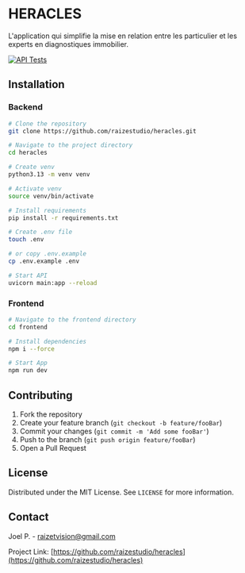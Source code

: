 # HERACLES

L'application qui simplifie la mise en relation entre les particulier et les experts en diagnostiques immobilier.

[![API Tests](https://github.com/raizestudio/heracles/actions/workflows/api_tests.yml/badge.svg)](https://github.com/raizestudio/heracles/actions/workflows/api_tests.yml)
## Installation

### Backend
```bash
# Clone the repository
git clone https://github.com/raizestudio/heracles.git

# Navigate to the project directory
cd heracles

# Create venv
python3.13 -m venv venv

# Activate venv
source venv/bin/activate

# Install requirements
pip install -r requirements.txt

# Create .env file
touch .env

# or copy .env.example
cp .env.example .env

# Start API
uvicorn main:app --reload
```

### Frontend
```bash
# Navigate to the frontend directory
cd frontend

# Install dependencies
npm i --force

# Start App
npm run dev
```

## Contributing

1. Fork the repository
2. Create your feature branch (`git checkout -b feature/fooBar`)
3. Commit your changes (`git commit -m 'Add some fooBar'`)
4. Push to the branch (`git push origin feature/fooBar`)
5. Open a Pull Request

## License

Distributed under the MIT License. See `LICENSE` for more information.

## Contact

Joel P. - [raizetvision@gmail.com](mailto:raizetvision@gmail.com)

Project Link: [https://github.com/raizestudio/heracles](https://github.com/raizestudio/heracles)

